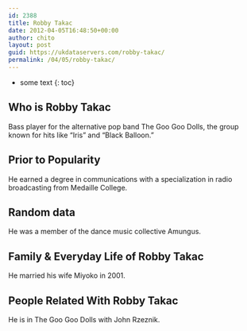 ```yaml
---
id: 2388
title: Robby Takac
date: 2012-04-05T16:48:50+00:00
author: chito
layout: post
guid: https://ukdataservers.com/robby-takac/
permalink: /04/05/robby-takac/
---
```


* some text
{: toc}
          
          
## Who is  Robby Takac
                  
                  
                  
Bass player for the alternative pop band The Goo Goo Dolls, the group known for hits like &#8220;Iris&#8221; and &#8220;Black Balloon.&#8221;
                  
                
                
                
## Prior to Popularity 
                  
                  
                  
He earned a degree in communications with a specialization in radio broadcasting from Medaille College.
                  
                
                
                
## Random data 
                  
                  
                  
He was a member of the dance music collective Amungus.
                  
                
                
                
## Family & Everyday Life of Robby Takac
                  
                  
                  
He married his wife Miyoko in 2001.
                  
                
                
                
## People Related With  Robby Takac
                  
                  
                  
He is in The Goo Goo Dolls with John Rzeznik.
                  
                
              
            
          
          
          
    
    
  
